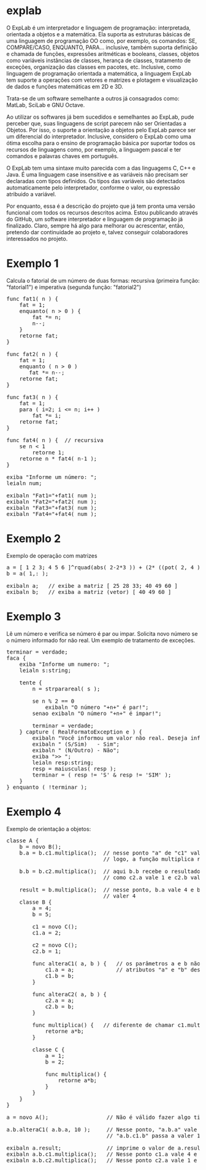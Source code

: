 # explab

O ExpLab é um interpretador e linguagem de programação: interpretada, orientada a objetos e a matemática. Ela suporta as estruturas básicas de uma linguagem de programação OO como, por exemplo, os comandos: SE, COMPARE/CASO, ENQUANTO, PARA... inclusive, também suporta definição e chamada de funções, expressões aritméticas e booleans, classes, objetos como variáveis instâncias de classes, herança de classes, tratamento de exceções, organização das classes em pacotes, etc. Inclusive, como linguagem de programação orientada a matemática, a linguagem ExpLab tem suporte a operações com vetores e matrizes e plotagem e visualização de dados e funções matemáticas em 2D e 3D.

Trata-se de um software semelhante a outros já consagrados como: MatLab, SciLab e GNU Octave.

Ao utilizar os softwares já bem sucedidos e semelhantes ao ExpLab, pude perceber que, suas linguagens de script parecem não ser Orientadas a Objetos. Por isso, o suporte a orientação a objetos pelo ExpLab parece ser um diferencial do interpretador. Inclusive, considero o ExpLab como uma ótima escolha para o ensino de programação básica por suportar todos os recursos de linguagens como, por exemplo, a linguagem pascal e ter comandos e palavras chaves em português.

O ExpLab tem uma sintaxe muito parecida com a das linguagems C, C++ e Java. É uma linguagem case insensitive e as variáveis não precisam ser declaradas com tipos definidos. Os tipos das variáveis são detectados automaticamente pelo interpretador, conforme o valor, ou expressão atribuido a variável.

Por enquanto, essa é a descrição do projeto que já tem pronta uma versão funcional com todos os recursos descritos acima. Estou publicando através do GitHub, um software interpretador e linguagem de programação já finalizado. Claro, sempre há algo para melhorar ou acrescentar, então, pretendo dar continuidade ao projeto e, talvez conseguir colaboradores interessados no projeto.

# Exemplo 1

<p>Calcula o fatorial de um número de duas formas: recursiva (primeira função: "fatorial1") e imperativa (segunda função: "fatorial2")</p>
  
<pre>
func fat1( n ) {
    fat = 1;
    enquanto( n > 0 ) {
        fat *= n;
        n--;
    }
	retorne fat;
}

func fat2( n ) {
    fat = 1;
    enquanto ( n > 0 )
       fat &#42;= n--;
    retorne fat;
}

func fat3( n ) {
    fat = 1;
    para ( i=2; i <= n; i++ )
        fat &#42;= i;
    retorne fat;
}

func fat4( n ) {  // recursiva
    se n < 1 
        retorne 1;
    retorne n * fat4( n-1 );
}

exiba "Informe um número: ";
leialn num;

exibaln "Fat1="+fat1( num );
exibaln "Fat2="+fat2( num );
exibaln "Fat3="+fat3( num );
exibaln "Fat4="+fat4( num );
</pre>

# Exemplo 2

<p>Exemplo de operação com matrizes</p>

<pre>
a = [ 1 2 3; 4 5 6 ]^rquad(abs( 2-2*3 )) + (2* ((pot( 2, 4 )*PI^0)*1.0)*3)/4;  
b = a( 1,: );

exibaln a;   // exibe a matriz &#91; 25 28 33; 40 49 60 &#93;
exibaln b;   // exiba a matriz (vetor) &#91; 40 49 60 &#93;
</pre>

# Exemplo 3

<p>Lê um número e verifica se número é par ou impar. Solicita novo número se o número informado for não real. Um exemplo de tratamento de exceções.</p>

<pre>
terminar = verdade;
faca &#123;
    exiba "Informe um numero: ";
    leialn s&#58;string;

    tente &#123;        
        n = strparareal( s );

        se n % 2 == 0 
            exibaln "O número "+n+" é par!";
        senao exibaln "O número "+n+" é impar!";

        terminar = verdade;
    &#125; capture ( RealFormatoException e ) &#123;
        exibaln "Você informou um valor não real. Deseja informar outro número?";
        exibaln " (S/Sim)   - Sim";
        exibaln " (N/Outro) - Não";
        exiba ">> ";
        leialn resp:string;
        resp = maiusculas( resp );
        terminar = ( resp != 'S' &amp; resp != 'SIM' ); 		
    &#125;	
&#125; enquanto ( !terminar );
</pre>

# Exemplo 4

<p>Exemplo de orientação a objetos:</p>

<pre>
classe A {	
    b = novo B();
    b.a = b.c1.multiplica();  // nesse ponto "a" de "c1" vale 2 e "b de "c1" vale 2
                              // logo, a função multiplica retorna 4
	
    b.b = b.c2.multiplica();  // aqui b.b recebe o resultado da função multiplica do objeto c2.
                              // como c2.a vale 1 e c2.b vale 1, a função retorna 1
	
    result = b.multiplica();  // nesse ponto, b.a vale 4 e b.b vale 1, Logo result passa a 
                              // valer 4
    classe B {
        a = 4;
        b = 5;
		
        c1 = novo C();
        c1.a = 2;
		
        c2 = novo C();
        c2.b = 1;
		
        func alteraC1( a, b ) {   // os parâmetros a e b não têm nada há ver com os 	
            c1.a = a;             // atributos "a" e "b" dessa classe
            c1.b = b;
        }
		
        func alteraC2( a, b ) {
            c2.a = a;
            c2.b = b;
        }
		
        func multiplica() {   // diferente de chamar c1.multiplica() ou c2.multiplica()
            retorne a*b;
        }
		
        classe C {
            a = 1;
            b = 2;
			
            func multiplica() {
                retorne a*b;
            }
        }	
    }
}

a = novo A();                  // Não é válido fazer algo tipo: "novo a.B(); ou novo A.B();"

a.b.alteraC1( a.b.a, 10 );     // Nesse ponto, "a.b.a" vale 4 "a.b.c1.a" passa a valer 4 e 
                               // "a.b.c1.b" passa a valer 10

exibaln a.result;              // imprime o valor de a.result: 4
exibaln a.b.c1.multiplica();   // Nesse ponto c1.a vale 4 e c2.a vale 10, logo imprime: 40
exibaln a.b.c2.multiplica();   // Nesse ponto c2.a vale 1 e c2.b vale 1, logo imprime: 1
</pre>
